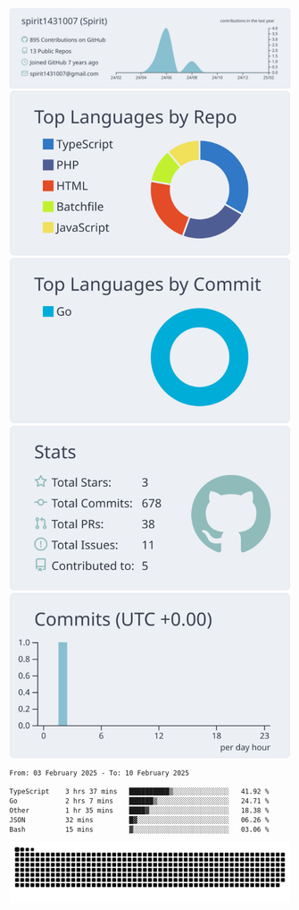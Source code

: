 [![](https://raw.githubusercontent.com/spirit1431007/spirit1431007/master/profile-summary-card-output/nord_bright/0-profile-details.svg)](https://git.io/spiritx)
[![](https://raw.githubusercontent.com/spirit1431007/spirit1431007/master/profile-summary-card-output/nord_bright/1-repos-per-language.svg)](https://git.io/spiritx) [![](https://raw.githubusercontent.com/spirit1431007/spirit1431007/master/profile-summary-card-output/nord_bright/2-most-commit-language.svg)](https://git.io/spiritx)
[![](https://raw.githubusercontent.com/spirit1431007/spirit1431007/master/profile-summary-card-output/nord_bright/3-stats.svg)](https://git.io/spiritx) [![](https://raw.githubusercontent.com/spirit1431007/spirit1431007/master/profile-summary-card-output/nord_bright/4-productive-time.svg)](https://git.io/spiritx)

<!--START_SECTION:waka-->

```txt
From: 03 February 2025 - To: 10 February 2025

TypeScript    3 hrs 37 mins   ██████████▒░░░░░░░░░░░░░░   41.92 %
Go            2 hrs 7 mins    ██████▒░░░░░░░░░░░░░░░░░░   24.71 %
Other         1 hr 35 mins    ████▓░░░░░░░░░░░░░░░░░░░░   18.38 %
JSON          32 mins         █▓░░░░░░░░░░░░░░░░░░░░░░░   06.26 %
Bash          15 mins         ▓░░░░░░░░░░░░░░░░░░░░░░░░   03.06 %
```

<!--END_SECTION:waka-->

![contribution](https://github.com/spirit1431007/spirit1431007/blob/output/github-contribution-grid-snake.svg)

